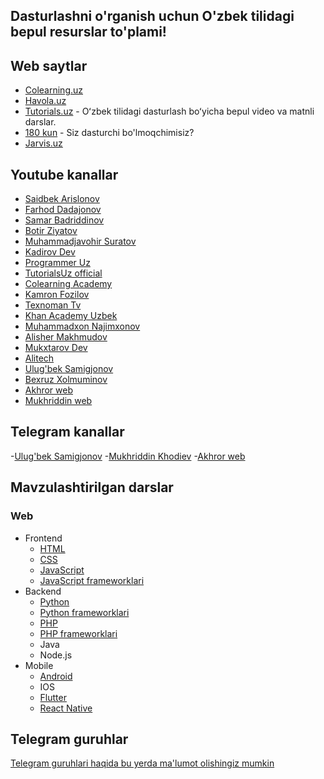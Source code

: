 ## Dasturlashni o'rganish uchun O'zbek tilidagi bepul resurslar to'plami!

## Web saytlar

- [Colearning.uz](https://colearning.uz/)
- [Havola.uz](https://havola.uz)
- [Tutorials.uz](https://tutorials.uz) -  Oʻzbek tilidagi dasturlash boʻyicha bepul video va matnli darslar.
- [180 kun](code.180kun.com) - Siz dasturchi bo'lmoqchimisiz?
- [Jarvis.uz](https://jarvis.uz)

## Youtube kanallar

- [Saidbek Arislonov](https://www.youtube.com/channel/UChEMatfOEAQuny-TIJidM8w)
- [Farhod Dadajonov](https://www.youtube.com/user/Farkhod1982)
- [Samar Badriddinov](https://www.youtube.com/@SamarBadriddinov)
- [Botir Ziyatov](https://www.youtube.com/channel/UCITeBYoT2MxV_GDdYK8lSCA)
- [Muhammadjavohir Suratov](https://www.youtube.com/channel/UCVkIqOM_hAlOPnpzWoijFJw)
- [Kadirov Dev](https://www.youtube.com/channel/UCcjcQHyiSPtGMhpiCc4mGfQ)
- [Programmer Uz](https://www.youtube.com/channel/UCwyh6lL8iwZHYO4bF63001A)
- [TutorialsUz official](https://www.youtube.com/channel/UCqMDdl7OhJcdOG84C_57-ag)
- [Colearning Academy](https://www.youtube.com/channel/UCzI4pAWiFDT-Cq0GvEidAdg)
- [Kamron Fozilov](https://www.youtube.com/channel/UCTBc6TDZhL3AXlDKiV2hPoA)
- [Texnoman Tv](https://www.youtube.com/channel/UCfrLSyrxv16cW3-fgbU3iFQ)
- [Khan Academy Uzbek](https://www.youtube.com/channel/UC0S2wQBD9R6wqh2WGIClAdQ)
- [Muhammadxon Najimxonov](https://www.youtube.com/channel/UC80v56_px8LjAg_nTfVgyRw)
- [Alisher Makhmudov](https://www.youtube.com/channel/UC8st6HmY7EpgR7BaQnMvutQ)
- [Mukxtarov Dev](https://www.youtube.com/channel/UCUIZnkM1l7dtymiVy2JHdaw)
- [Alitech](https://www.youtube.com/playlist?list=PLd1cTxGen2d6yrVTGb0FKku8Z_ufr3sie)
- [Ulug'bek Samigjonov](https://youtube.com/@UlugbekSamigjonov)
- [Bexruz Xolmuminov](https://youtube.com/@BexruzXolmuminov)
- [Akhror web](https://www.youtube.com/@akhrorweb)
- [Mukhriddin web](https://www.youtube.com/@MUKHRIDDINKHODIEV)


## Telegram kanallar

-[Ulug'bek Samigjonov](https://t.me/ulugbeksamigjonov)
-[Mukhriddin Khodiev](https://t.me/mukhriddinweb)
-[Akhror web](https://t.me/akhror_web)


## Mavzulashtirilgan darslar

### Web
- Frontend
  - [HTML](./web/frontend/html.md)
  - [CSS](./web/frontend/css.md)
  - [JavaScript](./web/frontend/javascript.md)
  - [JavaScript frameworklari](./web/frontend/frameworks/Readme.md)
- Backend
  - [Python](./web/backend/python/python.md)
  - [Python frameworklari](./web/backend/python/python_frameworks.md)
  - [PHP](./web/backend/php/php.md)
  - [PHP frameworklari](./web/backend/php/php_frameworks.md)
  - Java
  - Node.js
- Mobile
  - [Android](./mobil/android.md)
  - IOS
  - [Flutter](./mobil/flutter.md)
  - [React Native](./mobil/reactnative.md)

## Telegram guruhlar

[Telegram guruhlari haqida bu yerda ma'lumot olishingiz mumkin](https://github.com/doniyor2109/awesome-telegram-dev-groups-uz)
